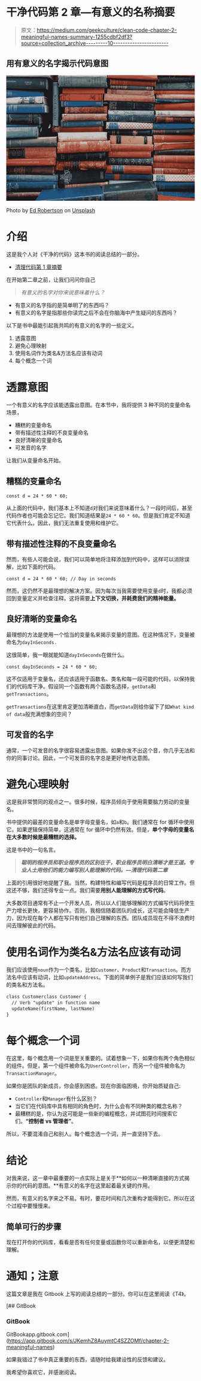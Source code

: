 # 干净代码第 2 章—有意义的名称摘要

> 原文：<https://medium.com/geekculture/clean-code-chapter-2-meaningful-names-summary-1255cdbf2df3?source=collection_archive---------10----------------------->

## 用有意义的名字揭示代码意图

![](img/96b9b286477de77363cd7bf0a62b1646.png)

Photo by [Ed Robertson](https://unsplash.com/@eddrobertson?utm_source=medium&utm_medium=referral) on [Unsplash](https://unsplash.com?utm_source=medium&utm_medium=referral)

# 介绍

这是我个人对《干净的代码》这本书的阅读总结的一部分。

*   [清理代码第 1 章摘要](https://tekloon.medium.com/clean-code-chapter-1-reading-summary-4d9dcfb6067c)

在开始第二章之前，让我们问问你自己

> *有意义的名字对你来说意味着什么？*

*   有意义的名字指的是简单明了的东西吗？
*   有意义的名字是指那些你读完之后不会在你脑海中产生疑问的东西吗？

以下是书中最能引起我共鸣的有意义的名字的一些定义。

1.  透露意图
2.  避免心理映射
3.  使用名词作为类名&方法名应该有动词
4.  每个概念一个词

# 透露意图

一个有意义的名字应该能透露出意图。在本节中，我将提供 3 种不同的变量命名场景，

*   糟糕的变量命名
*   带有描述性注释的不良变量命名
*   良好清晰的变量命名
*   可发音的名字

让我们从变量命名开始。

## 糟糕的变量命名

```
const d = 24 * 60 * 60;
```

从上面的代码中，我们基本上不知道`d`对我们来说意味着什么？一段时间后，甚至代码作者也可能会忘记它。我们知道结果是`24 * 60 * 60`。但是我们肯定不知道它代表什么。因此，我们无法重复使用和维护它。

## 带有描述性注释的不良变量命名

然而，有些人可能会说，我们可以简单地将注释添加到代码中，这样可以消除误解，比如下面的代码。

```
const d = 24 * 60 * 60; // Day in seconds
```

然而，这仍然不是最理想的解决方案。因为每次当我需要使用变量`d`时，我都必须回到变量定义并检查注释。这将需要**上下文切换，并耗费我们的精神能量。**

## 良好清晰的变量命名

最理想的方法是使用一个恰当的变量名来揭示变量的意图。在这种情况下，变量被命名为`dayInSeconds.`

这很简单，我一眼就能知道`dayInSeconds`在做什么。

```
const dayInSeconds = 24 * 60 * 60;
```

这不仅适用于变量名，还应该适用于函数名、类名和每一段可能的代码，以保持我们的代码库干净。假设同一个函数有两个函数名选择，`getData`和`getTransactions`。

`getTransactions`在这里肯定更加清晰直白，而`getData`则给你留下了如`What kind of data`般充满想象的空间？

## 可发音的名字

通常，一个可发音的名字很容易透露出意图。如果你发不出这个音，你几乎无法和你的同事讨论。因此，一个可发音的名字总是更好地传达意图。

# 避免心理映射

这是我非常赞同的观点之一。很多时候，程序员倾向于使用需要脑力劳动的变量名。

书中提供的最差的变量命名是单字母变量名，如`a`和`b`。我们通常在 for 循环中使用它。如果逻辑保持简单，这通常在 for 循环中仍然有效。但是，**单个字母的变量名在大多数时候是最糟糕的选择。**

这是书中的一句名言。

> ***聪明的程序员和职业程序员的区别在于，职业程序员明白清晰才是王道。专业人士用他们的能力编写别人能理解的代码。—清理代码第二章***

上面的引用很好地提醒了我。当然，构建特性和编写代码是程序员的日常工作。但这还不够，我们还得专业一点。我们需要**用别人能理解的方式写代码**。

大多数项目通常有不止一个开发人员，所以以人们能够理解的方式编写代码将使生产力增长更快，更容易协作。否则，我相信随着团队的成长，这可能会降低生产力，因为现在每个人都在写只有他们自己理解的东西。团队成员现在不得不浪费时间去理解彼此的代码。

# 使用名词作为类名&方法名应该有动词

我们应该使用`noun`作为一个类名，比如`Customer`、`Product`和`Transaction`。而方法名中应该有动词，比如`updateAddress`。下面的简单例子是我们应该如何写我们的类名和方法名。

```
class Customerclass Customer {
  // Verb "update" in function name
  updateName(firstName, lastName)
}
```

# 每个概念一个词

在这里，每个概念用一个词是至关重要的。试着想象一下，如果你有两个角色相似的组件。但是，第一个组件被命名为`UserController`，而另一个组件被命名为`TransactionManager`。

如果你是团队的新成员，你会感到困惑。现在你面临困境，你开始质疑自己:

*   `Controller`和`Manager`有什么区别？
*   当它们在代码库中具有相同的角色时，为什么会有不同种类的概念名称？
*   最糟糕的是，你认为这可能是一些新的编程概念，并试图花时间搜索它们。**“控制者 vs 管理者”**。

所以，不要混淆自己和别人。每个概念选一个词，并一直坚持下去。

# 结论

对我来说，这一章中最重要的一点实际上是关于**如何以一种清晰直接的方式揭示你的代码的意图。**有意义的名字在这里起着最关键的作用。

然而，有意义的名字来之不易。有时，要花时间和几次重构才能得到它。所以在这个过程中要慢慢来。

## 简单可行的步骤

现在打开你的代码库，看看是否有任何变量或函数你可以重新命名，以便更清楚和理解。

# 通知；注意

这篇文章是我在 Gitbook 上写的阅读总结的一部分。你可以在这里阅读《T4》。

 [## GitBook

### GitBook

GitBookapp.gitbook.com](https://app.gitbook.com/s/JKemhZ8AuymtC4SZZOMf/chapter-2-meaningful-names) 

如果我错过了书中真正重要的东西，请随时给我建设性的反馈和建议。

我希望你喜欢它，并感谢阅读。